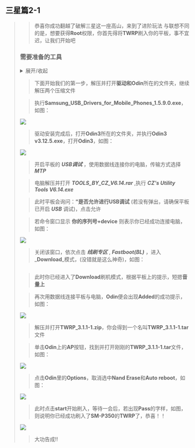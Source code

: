 ## 三星篇2-1 
>
>>恭喜你成功翻越了破解三星这一座高山，来到了进阶玩法
>>与联想不同的是，想要获得**Root**权限，你首先得将**TWRP**刷入你的平板，事不宜迟，让我们开始吧
>
>### **需要准备的工具**
>
><details markdown='1'><summary>展开/收起</summary>
>
>
>- [ ] Win10操作系统的PC一台
>
>- [ ] 一根数据线
>
>- [x] [**Odin3&Drive-for-Samsang**](https://github.com/Shelterforyou/ILoveRy/raw/main/Zips/%20%E4%B8%89%E6%98%9Fusb%E9%A9%B1%E5%8A%A8%E5%8F%8Aodin3.1.zip)
>
>- [x] [**TWRP_3.1.1-1.tar**](https://github.com/Shelterforyou/ILoveRy/raw/main/Zips/%20twrp_3.1.1-1.zip)
>
>- [x] [**Magisk_22.0.zip**](https://github.com/Shelterforyou/ILoveRy/raw/main/Zips/%20magisk-v22.0.zip)
>
>- [x] [**TOOLS_BY_CZ_V6.14.rar**](https://github.com/Shelterforyou/ILoveRy/raw/main/Zips/%20tools_by_cz_v6.14.rar)
>
></details>
>
>>下面开始我们的第一步，解压并打开**驱动和Odin**所在的文件夹，继续解压两个压缩文件
>
>>执行**Samsung_USB_Drivers_for_Mobile_Phones_1.5.9.0.exe**，如图：
>
>![](https://github.com/Shelterforyou/ILoveRy_Pics/blob/main/4f45d477ff3fcab7.jpg)
>
>>驱动安装完成后，打开**Odin3**所在的文件夹，并执行**Odin3 v3.12.5.exe**，打开**Odin3**，如图：
>
>![](https://github.com/Shelterforyou/ILoveRy_Pics/blob/main/7dffcc2a53b3b0c5.jpg)
>
>>开启平板的 ***USB调试*** ，使用数据线连接你的电脑，传输方式选择 ***MTP*** 
>
>>电脑解压并打开 ***TOOLS_BY_CZ_V6.14.rar*** ,执行 ***CZ's Utility Tools V6.14.exe***
>
>>此时平板会询问：**“是否允许进行USB调试** (若没有弹出，请确保平板已开启 ***USB*** 调试)，点击允许
>
>>若命令窗口显示 **你的序列号+device** 则表示你已经成功连接电脑，如图：
>
>![](https://github.com/Shelterforyou/ILoveRy_Pics/blob/main/-29e1bac2d3267ea8.png)
>
>>关闭该窗口，依次点击 _**线刷专区**_ , _**Fastboot(BL)**_ ，进入_**Download**_模式，(没错就是这么神奇)，如图：
>
>![]()
>
>>此时你已经进入了**Download**刷机模式，根据平板上的提示，短摁**音量上**
>
>>再次用数据线连接平板与电脑，**Odin**便会出现**Added**的成功提示，如图：
>
>![](https://github.com/Shelterforyou/ILoveRy_Pics/blob/main/-664f53d24e3f890b.jpg)
>
>>解压并打开**TWRP_3.1.1-1.zip**，你会得到一个名叫**TWRP_3.1.1-1.tar**文件
>
>>单击**Odin**上的**AP**按钮，找到并打开刚刚的**TWRP_3.1.1-1.tar**文件，如图：
>
>![](https://github.com/Shelterforyou/ILoveRy_Pics/blob/main/-c9b752a7490efb7.png)
>
>>点击**Odin**里的**Options**，取消选中**Nand Erase**和**Auto reboot**，如图：
>
>![](https://github.com/Shelterforyou/ILoveRy_Pics/blob/main/3a6ce3a70b69b1be.jpg)
>
>>此时点击**start**开始刷入，等待一会后，若出现**Pass**的字样，如图，则说明你已经成功刷入了**SM-P350**的**TWRP**了，恭喜！！
>
>![](https://github.com/Shelterforyou/ILoveRy_Pics/blob/main/2e2402ffcbc5980.jpg)
>
>>大功告成!!

